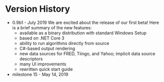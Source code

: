 # Version History

- 0.9b1 - July 2019
  We are excited about the release of our first beta! Here is a brief summary of the new features:
  - available as a binary distribution with standard Windows Setup
  - based on .NET Core 3
  - ability to run algorithms directly from source
  - C#-based output rendering
  - new data sources for FRED, Tiingo, and Yahoo; implicit data source descriptors
  - many UI improvements
  - rewritten quick start guide
- milestone 15 - May 14, 2019


